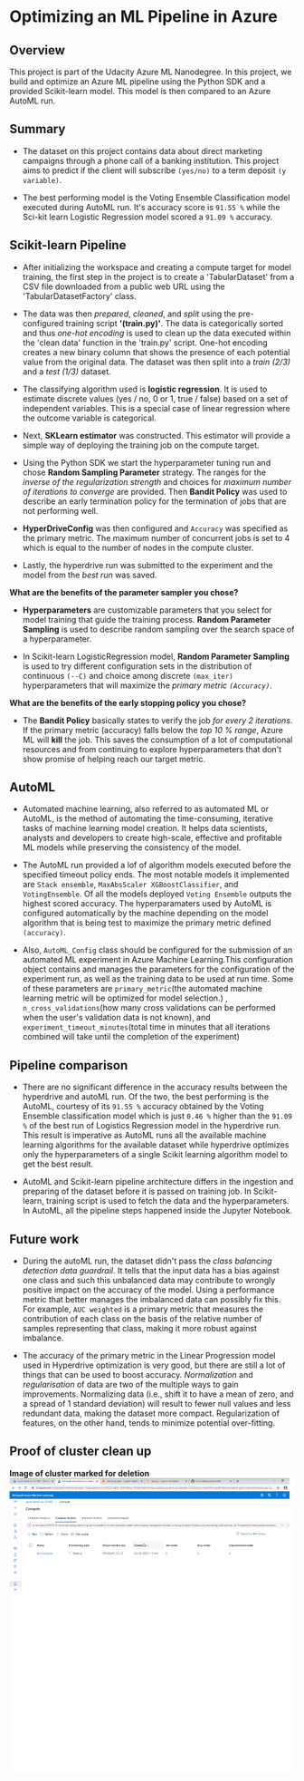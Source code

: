 # Optimizing an ML Pipeline in Azure

## Overview
This project is part of the Udacity Azure ML Nanodegree.
In this project, we build and optimize an Azure ML pipeline using the Python SDK and a provided Scikit-learn model.
This model is then compared to an Azure AutoML run.

## Summary
+ The dataset on this project contains data about direct marketing campaigns through a phone call of a banking institution. This project aims to predict if the client will subscribe `(yes/no)` to a term deposit `(y variable)`.

+ The best performing model is the Voting Ensemble Classification model executed during AutoML run. It's accuracy score is `91.55 %` while the Sci-kit learn Logistic Regression model scored a `91.09 %` accuracy. 

## Scikit-learn Pipeline
+ After initializing the workspace and creating a compute target for model training, the first step in the project is to create a 'TabularDataset' from a CSV file downloaded from a public web URL using the 'TabularDatasetFactory' class.

+ The data was then *prepared*, *cleaned*, and *split* using the pre-configured training script **'(train.py)'**. The data is categorically sorted and thus *one-hot encoding* is used to clean up the data executed within the 'clean data' function in the 'train.py' script. One-hot encoding creates a new binary column that shows the presence of each potential value from the original data. The dataset was then split into a *train (2/3)* and a *test (1/3)* dataset.

+ The classifying algorithm used is **logistic regression**. It is used to estimate discrete values (yes / no, 0 or 1, true / false) based on a set of independent variables. This is a special case of linear regression where the outcome variable is categorical. 

+ Next, **SKLearn estimator** was constructed. This estimator will provide a simple way of deploying the training job on the compute target. 

+ Using the Python SDK we start the hyperparameter tuning run and chose **Random Sampling Parameter** strategy.  The ranges for the *inverse of the regularization strength* and choices for *maximum number of iterations to converge* are provided. Then **Bandit Policy** was used to describe an early termination policy for the termination of jobs that are not performing well.

+ **HyperDriveConfig** was then configured and `Accuracy` was specified as the primary metric. The maximum number of concurrent jobs is set to 4 which is equal to the number of nodes in the compute cluster. 

+ Lastly, the hyperdrive run was submitted to the experiment and the model from the *best run* was saved.

**What are the benefits of the parameter sampler you chose?**
+ **Hyperparameters** are customizable parameters that you select for model training that guide the training process. **Random Parameter Sampling** is used to describe random sampling over the search space of a hyperparameter.

+ In Scikit-learn LogisticRegression model, **Random Parameter Sampling** is used to try different configuration sets in the distribution of continuous `(--C)` and choice among discrete `(max_iter)` hyperparameters that will maximize the *primary metric `(Accuracy)`*.

**What are the benefits of the early stopping policy you chose?**
+ The **Bandit Policy** basically states to verify the job *for every 2 iterations*. If the primary metric (accuracy) falls below the *top 10 % range*, Azure ML will **kill** the job. This saves the consumption of a lot of computational resources and from continuing to explore hyperparameters that don't show promise of helping reach our target metric.
## AutoML
+ Automated machine learning, also referred to as automated ML or AutoML, is the method of automating the time-consuming, iterative tasks of machine learning model creation. It helps data scientists, analysts and developers to create high-scale, effective and profitable ML models while preserving the consistency of the model. 

+ The AutoML run provided a lof of algorithm models executed before the specified timeout policy ends. The most notable models it implemented are `Stack ensemble`, `MaxAbsScaler XGBoostClassifier`, and `VotingEnsemble`. Of all the models deployed `Voting Ensemble` outputs the highest scored accuracy. The hyperparamaters used by AutoML is configured automatically by the machine depending on the model algorithm that is being test to maximize the primary metric defined `(accuracy)`. 

+ Also, `AutoML_Config` class should be configured for the submission of an automated ML experiment in Azure Machine Learning.This configuration object contains and manages the parameters for the configuration of the experiment run, as well as the training data to be used at run time. Some of these parameters are `primary_metric`(the automated machine learning metric will be optimized for model selection.) , `n_cross_validations`(how many cross validations can be performed when the user's validation data is not known), and `experiment_timeout_minutes`(total time in minutes that all iterations combined will take until the completion of the experiment)

## Pipeline comparison
+ There are no significant difference in the accuracy results between the hyperdrive and autoML run. Of the two, the best performing is the AutoML, courtesy of its `91.55 %` accuracy obtained by the Voting Ensemble classification model which is just `0.46 %` higher than the `91.09 %` of the best run of Logistics Regression model in the hyperdrive run. This result is imperative as AutoML runs all the available machine learning algorithms for the available dataset while hyperdrive optimizes only the hyperparameters of a single Scikit learning algorithm model to get the best result. 

+ AutoML and Scikit-learn pipeline architecture differs in the ingestion and preparing of the dataset before it is passed on training job. In Scikit-learn, training script is used to fetch the data and the hyperparameters. In AutoML, all the pipeline steps happened inside the Jupyter Notebook.

## Future work
+ During the autoML run, the dataset didn't pass the *class balancing detection data guardrail*. It tells that the input data has a bias against one class and such this unbalanced data may contribute to wrongly positive impact on the accuracy of the model. Using a performance metric that better manages the imbalanced data can possibly fix this. For example, `AUC weighted` is a primary metric that measures the contribution of each class on the basis of the relative number of samples representing that class, making it more robust against imbalance.

+ The accuracy of the primary metric in the Linear Progression model used in Hyperdrive optimization is very good, but there are still a lot of things that can be used to boost accuracy. *Normalization* and *regularisation* of data are two of the multiple ways to gain improvements. Normalizing data (i.e., shift it to have a mean of zero, and a spread of 1 standard deviation) will result to fewer null values and less redundant data, making the dataset more compact. Regularization of features, on the other hand, tends to minimize potential over-fitting.

## Proof of cluster clean up
**Image of cluster marked for deletion**
![alt text](https://github.com/UnhelpfulRascal/AzureML/blob/main/compute_delete.png)
